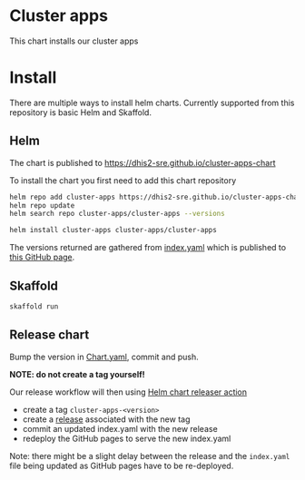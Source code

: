 # Cluster apps

This chart installs our cluster apps

# Install

There are multiple ways to install helm charts. Currently supported from this repository is basic Helm and Skaffold.

## Helm

The chart is published to https://dhis2-sre.github.io/cluster-apps-chart

To install the chart you first need to add this chart repository

```sh
helm repo add cluster-apps https://dhis2-sre.github.io/cluster-apps-chart
helm repo update
helm search repo cluster-apps/cluster-apps --versions

helm install cluster-apps cluster-apps/cluster-apps
```

The versions returned are gathered from [index.yaml](./index.yaml) which is
published to [this GitHub page](https://dhis2-sre.github.io/cluster-apps-chart/index.yaml).

## Skaffold

```sh
skaffold run
```

## Release chart

Bump the version in [Chart.yaml](./charts/cluster-apps/Chart.yaml), commit and push.

**NOTE: do not create a tag yourself!**

Our release workflow will then using [Helm chart releaser action](https://github.com/helm/chart-releaser-action)

* create a tag `cluster-apps-<version>`
* create a [release](https://github.com/dhis2-sre/cluster-apps-chart/releases) associated with the new tag
* commit an updated index.yaml with the new release
* redeploy the GitHub pages to serve the new index.yaml

Note: there might be a slight delay between the release and the `index.yaml` file being updated as GitHub pages have to
be re-deployed.
